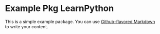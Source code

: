 # Example Pkg LearnPython

This is a simple example package. You can use
[Github-flavored Markdown](https://guides.github.com/features/mastering-markdown/)
to write your content.
